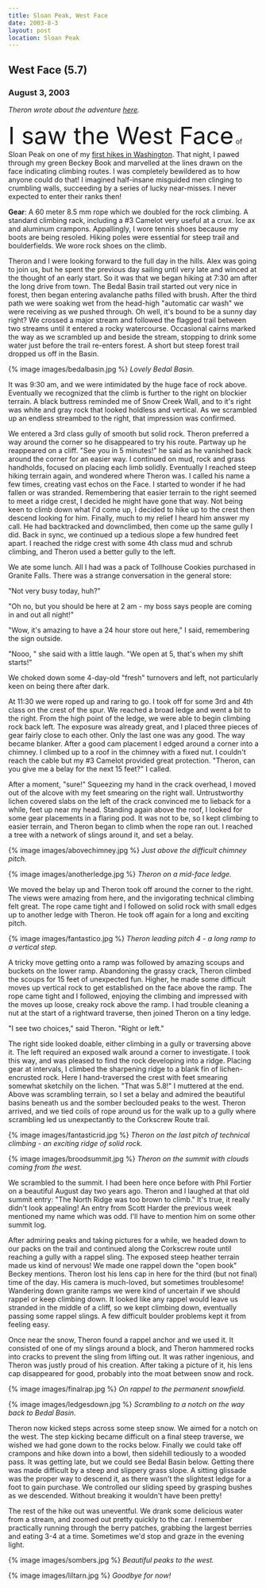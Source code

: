 ```yaml
---
title: Sloan Peak, West Face
date: 2003-8-3
layout: post
location: Sloan Peak
---
```


<h2>West Face (5.7)</h2>
<h3>August 3, 2003</h3>

<i>
Theron wrote about the adventure <a href="https://www.theronwelch.com/mountains/pnw/central/monte_cristo/sloan/index.htm">
here</a>.
</i>


<font size=+5>I saw the West Face</font> of Sloan Peak on one of my 
<a href="/cma/1998/sloan.html">first hikes
in Washington</a>. That night, I pawed through my green Beckey Book and marvelled
at the lines drawn on the face indicating climbing routes. I was completely
bewildered as to how anyone could do that! I imagined half-insane misguided
men clinging to crumbling walls, succeeding by a series of lucky near-misses.
I never expected to enter their ranks then!


<b>Gear</b>: 
A 60 meter 8.5 mm rope which we doubled for the rock climbing. A standard
climbing rack, including a #3 Camelot very useful at a crux. Ice ax and
aluminum crampons. Appallingly, I wore tennis shoes because my boots are
being resoled. Hiking poles were essential for steep trail and boulderfields.
We wore rock shoes on the climb.


Theron and I were looking forward to the full day in the hills. Alex was
going to join us, but he spent the previous day sailing until very late
and winced at the thought of an early start. So it was that we began
hiking at 7:30 am after the long drive from town. The Bedal Basin trail
started out very nice in forest, then began entering avalanche paths filled
with brush. After the third path we were soaking wet from the head-high
"automatic car wash" we were receiving as we pushed through. Oh well, it's
bound to be a sunny day right? We crossed a major stream and followed the
flagged trail between two streams until it entered a rocky watercourse.
Occasional cairns marked the way as we scrambled up and beside the stream,
stopping to drink some water just before the trail re-enters forest.
A short but steep forest trail dropped us off in the Basin.


{% image images/bedalbasin.jpg %}
<i>Lovely Bedal Basin.</i>



It was 9:30 am, and we were intimidated by the huge face of rock above.
Eventually we recognized that the climb is further to the right on blockier
terrain. A black buttress reminded me of Snow Creek Wall, and to it's
right was white and gray rock that looked holdless and vertical. As we
scrambled up an endless streambed to the right, that impression was confirmed.


We entered a 3rd class gully of smooth but solid rock. Theron preferred
a way around the corner so he disappeared to try his route. Partway up
he reappeared on a cliff. "See you in 5 minutes!" he said as he vanished
back around the corner for an easier way. I continued on mud, rock and
grass handholds, focused on placing each limb solidly. Eventually I
reached steep hiking terrain again, and wondered where Theron was.
I called his name a few times, creating vast echos on the Face. I started
to wonder if he had fallen or was stranded. Remembering that easier terrain
to the right seemed to meet a ridge crest, I decided he might have gone
that way. Not being keen to climb down what I'd come up, I decided to hike
up to the crest then descend looking for him. Finally, much to my
relief I heard him answer my call. He had backtracked and downclimbed, then
come up the same gully I did. Back in sync, we continued up a tedious slope a few
hundred feet apart. I reached the ridge crest with some 4th class mud
and schrub climbing, and Theron used a better gully to the left. 


We ate some lunch. All I had was a pack of Tollhouse Cookies purchased in
Granite Falls. There was a strange conversation in the general store:


"Not very busy today, huh?"


"Oh no, but you should be here at 2 am - my boss says people are coming in
and out all night!"


"Wow, it's amazing to have a 24 hour store out here," I said, remembering
the sign outside.


"Nooo, " she said with a little laugh. "We open at 5, that's when my shift
starts!"


We choked down some 4-day-old "fresh" turnovers and left, not particularly
keen on being there after dark.


At 11:30 we were roped up and raring to go. I took off for some 3rd and
4th class on the crest of the spur. We reached a broad ledge and went a
bit to the right. From the high point of the ledge, we were able to begin
climbing rock back left. The exposure was already great, and I placed three
pieces of gear fairly close to each other. Only the last one was any good.
The way became blanker. After a good cam placement I edged around a corner
into a chimney. I climbed up to a roof in the chimney with a fixed nut.
I couldn't reach the cable but my #3 Camelot provided great protection.
"Theron, can you give me a belay for the next 15 feet?" I called.


After a moment, "sure!" Squeezing my hand in the crack overhead, I moved
out of the alcove with my feet smearing on the right wall. Untrustworthy
lichen covered slabs on the left of the crack convinced me to lieback for
a while, feet up near my head. Standing again above the roof, I looked
for some gear placements in a flaring pod. It was not to be, so I kept
climbing to easier terrain, and Theron began to climb when the rope ran out.
I reached a tree with a network of slings around it, and set a belay.


{% image images/abovechimney.jpg %}
<i>Just above the difficult chimney pitch.</i>

{% image images/anotherledge.jpg %}
<i>Theron on a mid-face ledge.</i>



We moved the belay up and Theron took off around the corner to the
right. The views were amazing from here, and the invigorating
technical climbing felt great. The rope came tight and I followed
on solid rock with small edges up to another ledge with Theron.
He took off again for a long and exciting pitch. 


{% image images/fantastico.jpg %}
<i>Theron leading pitch 4 - a long ramp to a vertical step.</i>



A tricky move getting onto a ramp was followed by amazing scoups and
buckets on the lower ramp. Abandoning the grassy crack, Theron climbed
the scoups for 15 feet of unexpected fun. Higher, he made some difficult
moves up vertical rock to get established on the face above the ramp.
The rope came tight and I followed, enjoying the climbing and impressed
with the moves up loose, creaky rock above the ramp. I had
trouble cleaning a nut at the start of a rightward traverse, then
joined Theron on a tiny ledge.


"I see two choices," said Theron. "Right or left."


The right side looked doable, either climbing in a gully or traversing above
it. The left required an exposed walk around a corner to investigate. I took
this way, and was pleased to find the rock developing into a ridge. Placing
gear at intervals, I climbed the sharpening ridge to a blank fin of 
lichen-encrusted rock. Here I hand-traversed the crest with feet smearing
somewhat sketchily on the lichen. "That was 5.8!" I muttered at the end.
Above was scrambling terrain, so I set a belay and admired the beautiful
basins beneath us and the somber beclouded peaks to the west. Theron arrived,
and we tied coils of rope around us for the walk up to a gully where scrambling
led us unexpectantly to the Corkscrew Route trail.


{% image images/fantasticrid.jpg %}
<i>Theron on the last pitch of technical climbing - an exciting ridge of solid rock.</i>

{% image images/broodsummit.jpg %}
<i>Theron on the summit with clouds coming from the west.</i>



We scrambled to the summit. I had been here once before with Phil Fortier on
a beautiful August day two years ago. Theron and I laughed at that old 
summit entry: "The North Ridge was too brown to climb." It's true, it really
didn't look appealing! An entry from Scott Harder the previous week mentioned
my name which was odd. I'll have to mention him on some other summit log.


After admiring peaks and taking pictures for a while, we headed down to our
packs on the trail and continued along the Corkscrew route until reaching
a gully with a rappel sling. The exposed steep heather terrain made us kind
of nervous! We made one rappel down the "open book" Beckey mentions.
Theron lost his lens cap in here for the third (but not final) time of the day.
His camera is much-loved, but sometimes troublesome! Wandering down granite
ramps we were kind of uncertain if we should rappel or keep climbing down.
It looked like any rappel would leave us stranded in the middle of a cliff,
so we kept climbing down, eventually passing some rappel slings. A few
difficult boulder problems kept it from feeling easy.


Once near the snow, Theron found a rappel anchor and we used it. It consisted
of one of my slings around a block, and Theron hammered rocks into cracks
to prevent the sling from lifting out. It was rather ingenious, and Theron
was justly proud of his creation. After taking a picture of it, his lens cap
disappeared for good, probably into the moat between snow and rock.


{% image images/finalrap.jpg %}
<i>On rappel to the permanent snowfield.</i>

{% image images/ledgesdown.jpg %}
<i>Scrambling to a notch on the way back to Bedal Basin.</i>



Theron now kicked steps across some steep snow. We aimed for a notch on
the west. The step kicking became difficult on a final steep traverse,
we wished we had gone down to the rocks below. Finally we could take off
crampons and hike down into a bowl, then sidehill tediously to a wooded
pass. It was getting late, but we could see Bedal Basin below. Getting
there was made difficult by a steep and slippery grass slope. A sitting
glissade was the proper way to descend it, as there wasn't the slightest
ledge for a foot to gain purchase. We controlled our sliding speed by
grasping bushes as we descended. Without breaking it wouldn't have been
pretty! 


The rest of the hike out was uneventful. We drank some delicious water
from a stream, and zoomed out pretty quickly to the car. I remember
practically running through the berry patches, grabbing the largest berries
and eating 3-4 at a time. Sometimes we'd stop and graze in the evening light.


{% image images/sombers.jpg %}
<i>Beautiful peaks to the west.</i>

{% image images/liltarn.jpg %}
<i>Goodbye for now!</i>
